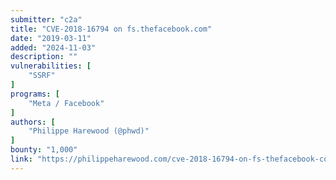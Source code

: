 ```yaml
---
submitter: "c2a"
title: "CVE-2018-16794 on fs.thefacebook.com"
date: "2019-03-11"
added: "2024-11-03"
description: ""
vulnerabilities: [
    "SSRF"
]
programs: [
    "Meta / Facebook"
]
authors: [
    "Philippe Harewood (@phwd)"
]
bounty: "1,000"
link: "https://philippeharewood.com/cve-2018-16794-on-fs-thefacebook-com/"
---
```




